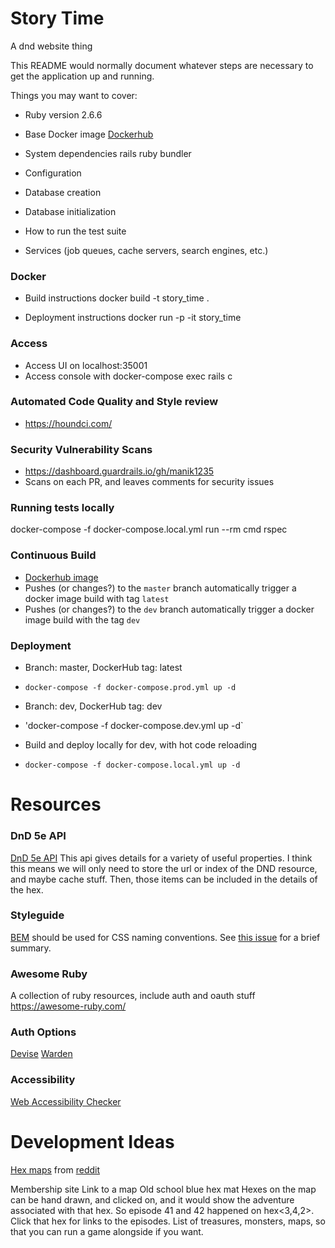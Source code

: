 # Story Time

A dnd website thing

This README would normally document whatever steps are necessary to get the
application up and running.

Things you may want to cover:

* Ruby version
2.6.6

* Base Docker image
[Dockerhub](https://hub.docker.com/_/ruby/)

* System dependencies
rails
ruby
bundler

* Configuration

* Database creation

* Database initialization

* How to run the test suite

* Services (job queues, cache servers, search engines, etc.)

### Docker
* Build instructions
docker build -t story_time .

* Deployment instructions
docker run -p -it story_time

### Access
* Access UI on localhost:35001
* Access console with
docker-compose exec rails c

### Automated Code Quality and Style review
* https://houndci.com/

### Security Vulnerability Scans
* https://dashboard.guardrails.io/gh/manik1235
* Scans on each PR, and leaves comments for security issues

### Running tests locally
docker-compose -f docker-compose.local.yml run --rm cmd rspec

### Continuous Build
* [Dockerhub image](https://hub.docker.com/repository/docker/manik1235/story_time)
* Pushes (or changes?) to the `master` branch automatically trigger a docker image build with tag `latest`
* Pushes (or changes?) to the `dev` branch automatically trigger a docker image build with the tag `dev`

### Deployment
* Branch: master, DockerHub tag: latest
- `docker-compose -f docker-compose.prod.yml up -d`
* Branch: dev, DockerHub tag: dev
- 'docker-compose -f docker-compose.dev.yml up -d`
* Build and deploy locally for dev, with hot code reloading
- `docker-compose -f docker-compose.local.yml up -d`


# Resources
### DnD 5e API
[DnD 5e API](https://www.dnd5eapi.co/)
This api gives details for a variety of useful properties.
I think this means we will only need to store the url or index of the DND resource, and maybe cache stuff.
Then, those items can be included in the details of the hex.

### Styleguide
[BEM](http://getbem.com/naming/) should be used for CSS naming conventions. See [this issue](https://github.com/manik1235/story_time/issues/35) for a brief summary.

### Awesome Ruby
A collection of ruby resources, include auth and oauth stuff
https://awesome-ruby.com/

### Auth Options
[Devise](https://github.com/heartcombo/devise)
[Warden](https://github.com/wardencommunity/warden)

### Accessibility
[Web Accessibility Checker](https://achecker.ca/checker/index.php)

# Development Ideas
[Hex maps](https://www.dropbox.com/sh/66pz87ryagpg2dx/AABB645dkeHsQiEr1iASW-7wa?dl=0) from [reddit](https://www.reddit.com/r/DnDBehindTheScreen/comments/2z1q4x/hex_map_templates_based_on_5e_dmg_with/)

Membership site
Link to a map
Old school blue hex mat
Hexes on the map can be hand drawn, and clicked on, and it would show the adventure associated with that hex. So episode 41 and 42 happened on hex<3,4,2>. Click that hex for links to the episodes.
List of treasures, monsters, maps, so that you can run a game alongside if you want.
